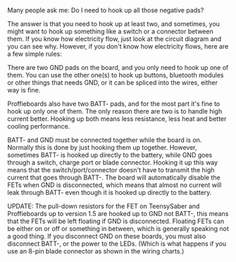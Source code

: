Many people ask me: Do I need to hook up all those negative pads?

The answer is that you need to hook up at least two, and sometimes, you might want to hook up something like a switch or a connector between them.  If you know how electricity flow, just look at the circuit diagram and you can see why. However, if you don't know how electricity flows, here are a few simple rules:

There are two GND pads on the board, and you only need to hook up one of them.
You can use the other one(s) to hook up buttons, bluetooth modules or other things that needs GND, or it can be spliced into the wires, either way is fine.

Proffieboards also have two BATT- pads, and for the most part it's fine to hook up only one of them. The only reason there are two is to handle high current better. Hooking up both means less resistance, less heat and better cooling performance.

BATT- and GND must be connected together while the board is on. Normally this is done by just hooking them up together. However, sometimes BATT- is hooked up directly to the battery, while GND goes through a switch, charge port or blade connector. Hooking it up this way means that the switch/port/connector doesn't have to transmit the high current that goes through BATT-.  The board will automatically disable the FETs when GND is disconnected, which means that almost no current will leak through BATT- even though it is hooked up directly to the battery.

UPDATE: The pull-down resistors for the FET on TeensySaber and Proffieboards up to version 1.5 are hooked up to GND not BATT-, this means that the FETs will be left floating if GND is disconnected. Floating FETs can be either on or off or something in between, which is generally speaking not a good thing. If you disconnect GND on these boards, you must also disconnect BATT-, or the power to the LEDs. (Which is what happens if you use an 8-pin blade connector as shown in the wiring charts.)

